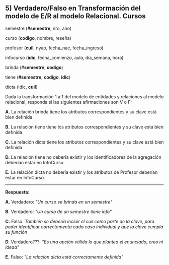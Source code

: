 ## 5) Verdadero/Falso en Transformación del modelo de E/R al modelo Relacional. Cursos

semestre (**#semestre**, nro, año)

curso (**codigo**, nombre, reseña)

profesor (**cuil**, nyap, fecha_nac, fecha_ingreso)

infocurso (**idic**, fecha_comienzo, aula, día_semana, hora)

brinda (#**semestre**, **codigo**)

tiene (**#semestre**, **codigo**, **idic**)

dicta (idic, **cuil**)


Dada la transformación 1 a 1 del modelo de entidades y relaciones al modelo relacional,
responda si las siguientes afirmaciones son V o F: 

**A.** La relación brinda tiene los atributos correspondientes y su clave está bien definida

**B.** La relación tiene tiene los atributos correspondientes y su clave está bien definida

**C.** La relación dicta tiene los atributos correspondientes y su clave está bien definida

**D.** La relación tiene no debería existir y los identificadores de la agregación deberían estar en InfoCurso. 

**E.** La relación dicta no debería existir y los atributos de Profesor deberían estar en InfoCurso. 

---

**Respuesta:**

**A.** Verdadero: *"Un curso se brinda en un semestre"*

**B.** Verdadero: *"Un curso de un semestre tiene info"*

**C.** Falso: *También se debería incluir el cuil como parte de la clave, para poder identificar correctamenta cada caso individual y que la clave cumpla su función*

**D.** Verdadero???: *"Es una opción válida lo que plantea el enunciado, creo ni ideaa"*

**E.** Falso: *"La relación dicta está correctamente definida"*

